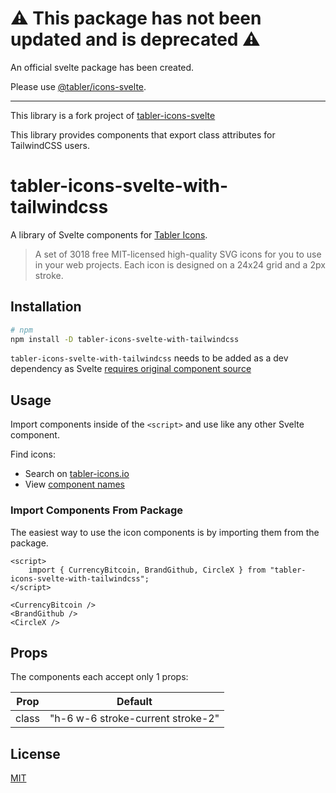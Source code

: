 # ⚠️ This package has not been updated and is deprecated ⚠️

An official svelte package has been created.

Please use [@tabler/icons-svelte](https://www.npmjs.com/package/@tabler/icons-svelte).

---

This library is a fork project of [tabler-icons-svelte](https://github.com/benflap/tabler-icons-svelte)

This library provides components that export class attributes for TailwindCSS users.

# tabler-icons-svelte-with-tailwindcss

A library of Svelte components for [Tabler Icons](https://github.com/tabler/tabler-icons).

> A set of 3018 free MIT-licensed high-quality SVG icons for you to use in your web projects. Each icon is designed on a 24x24 grid and a 2px stroke.

## Installation

```sh
# npm
npm install -D tabler-icons-svelte-with-tailwindcss
```

`tabler-icons-svelte-with-tailwindcss` needs to be added as a dev dependency as Svelte [requires original component source](https://github.com/sveltejs/sapper-template#using-external-components)

## Usage

Import components inside of the `<script>` and use like any other Svelte component.

Find icons:

- Search on [tabler-icons.io](https://tabler-icons.io/)
- View [component names](ICON_INDEX_DOC.md)

### Import Components From Package

The easiest way to use the icon components is by importing them from the package.

```svelte
<script>
    import { CurrencyBitcoin, BrandGithub, CircleX } from "tabler-icons-svelte-with-tailwindcss";
</script>

<CurrencyBitcoin />
<BrandGithub />
<CircleX />
```

## Props

The components each accept only 1 props:

| Prop  | Default                           |
| ----- | --------------------------------- |
| class | "h-6 w-6 stroke-current stroke-2" |

## License

[MIT](LICENSE)
